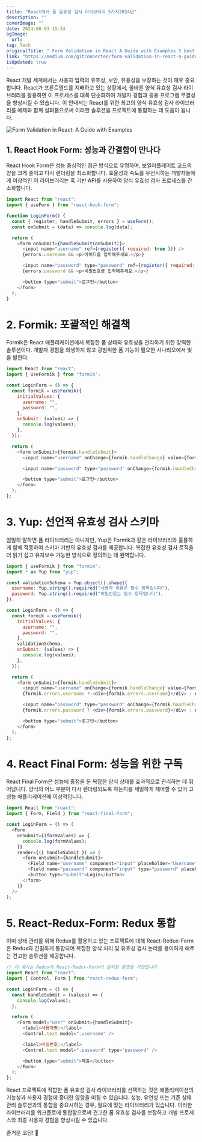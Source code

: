 ```yaml
---
title: "React에서 폼 유효성 검사 라이브러리 5가지2024년"
description: ""
coverImage: ""
date: 2024-08-03 15:53
ogImage:
  url:
tag: Tech
originalTitle: " Form Validation in React A Guide with Examples 5 best libraries"
link: "https://medium.com/gitconnected/form-validation-in-react-a-guide-with-examples-5-best-libraries-1fc68beaef36"
isUpdated: true
---
```


React 개발 세계에서는 사용자 입력의 유효성, 보안, 유용성을 보장하는 것이 매우 중요합니다. React가 프론트엔드를 지배하고 있는 상황에서, 올바른 양식 유효성 검사 라이브러리를 활용하면 이 프로세스를 대폭 단순화하여 개발자 경험과 응용 프로그램 무결성을 향상시킬 수 있습니다. 이 안내서는 React를 위한 최고의 양식 유효성 검사 라이브러리를 예제와 함께 살펴봄으로써 이러한 솔루션을 프로젝트에 통합하는 데 도움이 됩니다.

![Form Validation in React: A Guide with Examples](/assets/img/FormValidationinReactAGuidewithExamples5bestlibraries_0.png)

## 1. React Hook Form: 성능과 간결함이 만나다

React Hook Form은 성능 중심적인 접근 방식으로 유명하며, 보일러플레이트 코드의 양을 크게 줄이고 다시 렌더링을 최소화합니다. 효율성과 속도를 우선시하는 개발자들에게 이상적인 이 라이브러리는 훅 기반 API를 사용하여 양식 유효성 검사 프로세스를 간소화합니다.

<!-- seedividend - 사각형 -->

<ins class="adsbygoogle"
     style="display:block"
     data-ad-client="ca-pub-4877378276818686"
     data-ad-slot="1898504329"
     data-ad-format="auto"
     data-full-width-responsive="true"></ins>

<script>
     (adsbygoogle = window.adsbygoogle || []).push({});
</script>

```js
import React from "react";
import { useForm } from "react-hook-form";

function LoginForm() {
  const { register, handleSubmit, errors } = useForm();
  const onSubmit = (data) => console.log(data);

  return (
    <form onSubmit={handleSubmit(onSubmit)}>
      <input name="username" ref={register({ required: true })} />
      {errors.username && <p>아이디를 입력해주세요.</p>}

      <input name="password" type="password" ref={register({ required: true })} />
      {errors.password && <p>비밀번호를 입력해주세요.</p>}

      <button type="submit">로그인</button>
    </form>
  );
}
```

# 2. Formik: 포괄적인 해결책

Formik은 React 애플리케이션에서 복잡한 폼 상태와 유효성을 관리하기 위한 강력한 솔루션이다. 개발자 경험을 희생하지 않고 광범위한 폼 기능이 필요한 시나리오에서 빛을 발한다.

```js
import React from "react";
import { useFormik } from "formik";

const LoginForm = () => {
  const formik = useFormik({
    initialValues: {
      username: "",
      password: "",
    },
    onSubmit: (values) => {
      console.log(values);
    },
  });

  return (
    <form onSubmit={formik.handleSubmit}>
      <input name="username" onChange={formik.handleChange} value={formik.values.username} />

      <input name="password" type="password" onChange={formik.handleChange} value={formik.values.password} />

      <button type="submit">로그인</button>
    </form>
  );
};
```

<!-- seedividend - 사각형 -->

<ins class="adsbygoogle"
     style="display:block"
     data-ad-client="ca-pub-4877378276818686"
     data-ad-slot="1898504329"
     data-ad-format="auto"
     data-full-width-responsive="true"></ins>

<script>
     (adsbygoogle = window.adsbygoogle || []).push({});
</script>

# 3. Yup: 선언적 유효성 검사 스키마

엄밀히 말하면 폼 라이브러리는 아니지만, Yup은 Formik과 같은 라이브러리와 훌륭하게 함께 작동하여 스키마 기반의 유효성 검사를 제공합니다. 복잡한 유효성 검사 로직을 더 읽기 쉽고 유지보수 가능한 방식으로 정의하는 데 완벽합니다.

```js
import { useFormik } from "formik";
import * as Yup from "yup";

const validationSchema = Yup.object().shape({
  username: Yup.string().required("사용자 이름은 필수 항목입니다"),
  password: Yup.string().required("비밀번호는 필수 항목입니다"),
});

const LoginForm = () => {
  const formik = useFormik({
    initialValues: {
      username: "",
      password: "",
    },
    validationSchema,
    onSubmit: (values) => {
      console.log(values);
    },
  });

  return (
    <form onSubmit={formik.handleSubmit}>
      <input name="username" onChange={formik.handleChange} value={formik.values.username} />
      {formik.errors.username ? <div>{formik.errors.username}</div> : null}

      <input name="password" type="password" onChange={formik.handleChange} value={formik.values.password} />
      {formik.errors.password ? <div>{formik.errors.password}</div> : null}

      <button type="submit">로그인</button>
    </form>
  );
};
```

# 4. React Final Form: 성능을 위한 구독

<!-- seedividend - 사각형 -->

<ins class="adsbygoogle"
     style="display:block"
     data-ad-client="ca-pub-4877378276818686"
     data-ad-slot="1898504329"
     data-ad-format="auto"
     data-full-width-responsive="true"></ins>

<script>
     (adsbygoogle = window.adsbygoogle || []).push({});
</script>

React Final Form은 성능에 중점을 둔 복잡한 양식 상태를 효과적으로 관리하는 데 뛰어납니다. 양식의 어느 부분이 다시 렌더링되도록 하는지를 세밀하게 제어할 수 있어 고성능 애플리케이션에 이상적입니다.

```js
import React from "react";
import { Form, Field } from "react-final-form";

const LoginForm = () => (
  <Form
    onSubmit={(formValues) => {
      console.log(formValues);
    }}
    render={({ handleSubmit }) => (
      <form onSubmit={handleSubmit}>
        <Field name="username" component="input" placeholder="Username" />
        <Field name="password" component="input" type="password" placeholder="Password" />
        <button type="submit">Login</button>
      </form>
    )}
  />
);
```

# 5. React-Redux-Form: Redux 통합

이미 상태 관리를 위해 Redux를 활용하고 있는 프로젝트에 대해 React-Redux-Form은 Redux와 긴밀하게 통합되어 복잡한 양식 처리 및 유효성 검사 논리를 용이하게 해주는 견고한 솔루션을 제공합니다.

<!-- seedividend - 사각형 -->

<ins class="adsbygoogle"
     style="display:block"
     data-ad-client="ca-pub-4877378276818686"
     data-ad-slot="1898504329"
     data-ad-format="auto"
     data-full-width-responsive="true"></ins>

<script>
     (adsbygoogle = window.adsbygoogle || []).push({});
</script>

```js
// 이 예시는 Redux와 React-Redux-Form이 설치된 환경을 가정합니다
import React from "react";
import { Control, Form } from "react-redux-form";

const LoginForm = () => {
  const handleSubmit = (values) => {
    console.log(values);
  };

  return (
    <Form model="user" onSubmit={handleSubmit}>
      <label>사용자명:</label>
      <Control.text model=".username" />

      <label>비밀번호:</label>
      <Control.text model=".password" type="password" />

      <button type="submit">제출</button>
    </Form>
  );
};
```

React 프로젝트에 적합한 폼 유효성 검사 라이브러리를 선택하는 것은 애플리케이션의 기능성과 사용자 경험에 중대한 영향을 미칠 수 있습니다. 성능, 유연성 또는 기존 상태 관리 솔루션과의 통합을 중요시하는 경우, 필요에 맞는 라이브러리가 있습니다. 이러한 라이브러리를 워크플로에 통합함으로써 견고한 폼 유효성 검사를 보장하고 개발 프로세스와 최종 사용자 경험을 향상시킬 수 있습니다.

즐거운 코딩! 🚀
